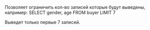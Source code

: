 Позволяет ограничить кол-во записей которые будут выведены, например:
SELECT gender,
       age
FROM buyer
LIMIT 7

Выведет только первые 7 записей.

